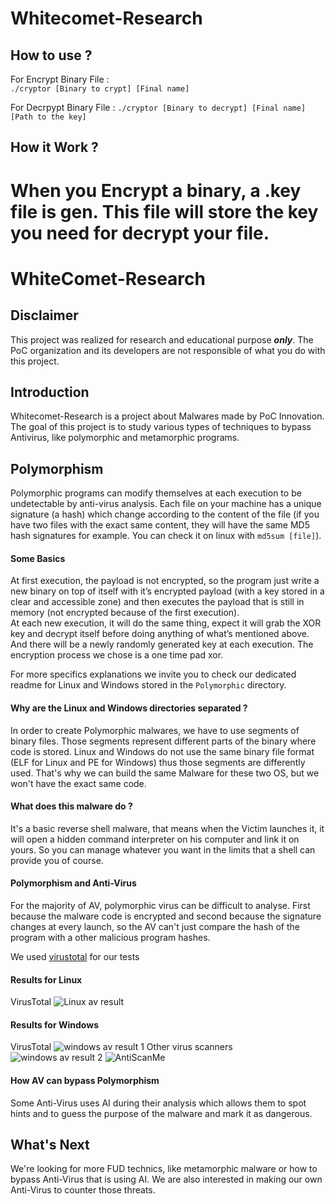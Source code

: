 # Whitecomet-Research



## How to use ?

For Encrypt Binary File :  
``./cryptor [Binary to crypt] [Final name]``  

For Decrpypt Binary File :
``./cryptor [Binary to decrypt] [Final name] [Path to the key]``  

## How it Work ?

When you Encrypt a binary, a .key file is gen. This file will store
the key you need for decrypt your file. 
=======
# WhiteComet-Research

## Disclaimer

This project was realized for research and educational purpose ***only***. The PoC organization and its developers are not responsible of what you do with this project.

## Introduction

Whitecomet-Research is a project about Malwares made by PoC Innovation. The goal of this project is to study various types of techniques to bypass Antivirus, like polymorphic and metamorphic programs.

## Polymorphism

Polymorphic programs can modify themselves at each execution to be undetectable by anti-virus analysis. Each file on your machine has a unique signature (a hash) which change according to the content of the file (if you have two files with the exact same content, they will have the same MD5 hash signatures for example. You can check it on linux with `md5sum [file]`). 

#### Some Basics

At first execution, the payload is not encrypted, so the program just write a new binary on top of itself with it’s encrypted payload (with a key stored in a clear and accessible zone) and then executes the payload that is still in memory (not encrypted because of the first execution).  
At each new execution, it will do the same thing, expect it will grab the XOR key and decrypt itself before doing anything of what’s mentioned above. And there will be a newly randomly generated key at each execution. The encryption process we chose is a one time pad xor.

For more specifics explanations we invite you to check our dedicated readme for Linux and Windows stored in the `Polymorphic` directory.

#### Why are the Linux and Windows directories separated ?

In order to create Polymorphic malwares, we have to use segments of binary files. Those segments represent different parts of the binary where code is stored. Linux and Windows do not use the same binary file format (ELF for Linux and PE for Windows) thus those segments are differently used. That's why we can build the same Malware for these two OS, but we won't have the exact same code.

#### What does this malware do ?

It's a basic reverse shell malware, that means when the Victim launches it, it will open a hidden command interpreter on his computer and link it on yours. So you can manage whatever you want in the limits that a shell can provide you of course.

#### Polymorphism and Anti-Virus

For the majority of AV, polymorphic virus can be difficult to analyse. First because the malware code is encrypted and second because the signature changes at every launch, so the AV can't just compare the hash of the program with a other malicious program hashes.

We used [virustotal](https://www.virustotal.com) for our tests

#### Results for Linux
VirusTotal
![Linux av result](https://media.discordapp.net/attachments/553270916570939422/705782405474156624/2020-05-01-160700_1187x817_scrot.png)

#### Results for Windows
VirusTotal
![windows av result 1](https://media.discordapp.net/attachments/553270916570939422/710856571931852840/unknown.png)
Other virus scanners
![windows av result 2](https://media.discordapp.net/attachments/553270916570939422/710895246204207205/unknown.png)
![AntiScanMe](https://media.discordapp.net/attachments/553270916570939422/710888465432051762/UrawXTs2TIph.png)

#### How AV can bypass Polymorphism

Some Anti-Virus uses AI during their analysis which allows them to spot hints and to guess the purpose of the malware and mark it as dangerous.

## What's Next

We're looking for more FUD technics, like metamorphic malware or how to bypass Anti-Virus that is using AI. We are also interested in making our own Anti-Virus to counter those threats.
